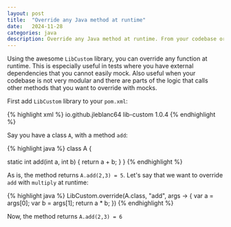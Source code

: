 ```yaml
---
layout: post
title:  "Override any Java method at runtime"
date:   2024-11-28
categories: java
description: Override any Java method at runtime. From your codebase or from external library
---
```

Using the awesome `LibCustom` library, you can override any function at runtime.
This is especially useful in tests where you have external dependencies that you cannot easily mock.
Also useful when your codebase is not very modular and there are parts of the logic that calls other methods that you want to override with mocks.

First add `LibCustom` library to your `pom.xml`:

{% highlight xml %}
<dependency>
  <groupId>io.github.jleblanc64</groupId>
  <artifactId>lib-custom</artifactId>
  <version>1.0.4</version>
</dependency>
{% endhighlight %}

Say you have a class `A`, with a method `add`:

{% highlight java %}
class A {

  static int add(int a, int b) {
    return a + b;
  }
}
{% endhighlight %}

As is, the method returns `A.add(2,3) = 5`. Let's say that we want to override `add` with `multiply` at runtime:

{% highlight java %}
LibCustom.override(A.class, "add", args -> {
  var a = args[0];
  var b = args[1];
  return a * b;
})
{% endhighlight %}

Now, the method returns `A.add(2,3) = 6`
